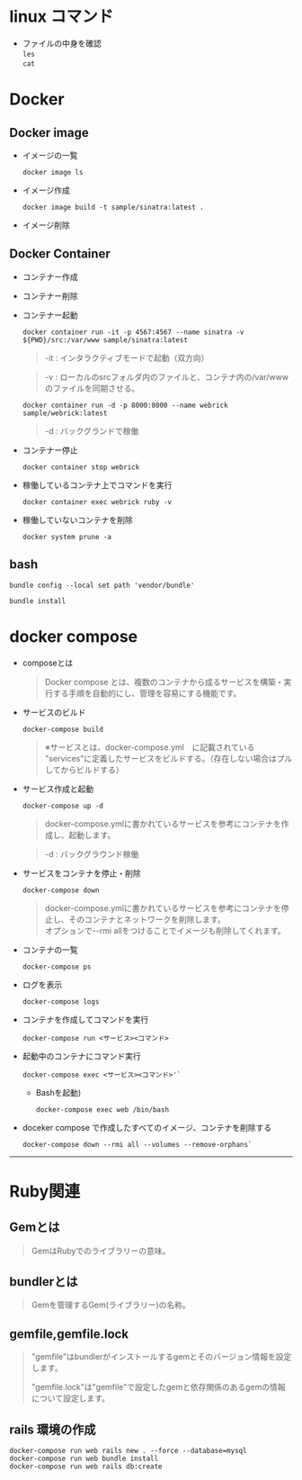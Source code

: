 # linux コマンド

- ファイルの中身を確認  
`les`  
`cat`

# Docker

## Docker image
- イメージの一覧
  ~~~
  docker image ls
  ~~~

- イメージ作成
  ~~~
  docker image build -t sample/sinatra:latest .
  ~~~

- イメージ削除


## Docker Container
- コンテナー作成

- コンテナー削除

- コンテナー起動
  ~~~
  docker container run -it -p 4567:4567 --name sinatra -v ${PWD}/src:/var/www sample/sinatra:latest
  ~~~

  > -it : インタラクティブモードで起動（双方向）

  > -v : ローカルのsrcフォルダ内のファイルと、コンテナ内の/var/wwwのファイルを同期させる。

  ~~~
  docker container run -d -p 8000:8000 --name webrick sample/webrick:latest
  ~~~

  > -d : バックグランドで稼働

- コンテナー停止
  ~~~
  docker container stop webrick
  ~~~

- 稼働しているコンテナ上でコマンドを実行
  ~~~
  docker container exec webrick ruby -v
  ~~~

- 稼働していないコンテナを削除
  ~~~
  docker system prune -a
  ~~~

## bash 
~~~
bundle config --local set path 'vendor/bundle'
~~~

~~~
bundle install
~~~


# docker compose
- composeとは
  > Docker compose とは、複数のコンテナから成るサービスを構築・実行する手順を自動的にし、管理を容易にする機能です。

- サービスのビルド
  ~~~ 
  docker-compose build
  ~~~

  > ※サービスとは、docker-compose.yml　に記載されている "services"に定義したサービスをビルドする。（存在しない場合はプルしてからビルドする）

- サービス作成と起動
  ~~~
  docker-compose up -d
  ~~~

  >docker-compose.ymlに書かれているサービスを参考にコンテナを作成し、起動します。

  > -d : バックグラウンド稼働

- サービスをコンテナを停止・削除
  ~~~
  docker-compose down
  ~~~

  >docker-compose.ymlに書かれているサービスを参考にコンテナを停止し、そのコンテナとネットワークを削除します。  
オプションで--rmi allをつけることでイメージも削除してくれます。

- コンテナの一覧
  ~~~
  docker-compose ps
  ~~~

- ログを表示
  ~~~
  docker-compose logs
  ~~~

- コンテナを作成してコマンドを実行
  ~~~
  docker-compose run <サービス><コマンド>
  ~~~

- 起動中のコンテナにコマンド実行
  ~~~
  docker-compose exec <サービス><コマンド>'`
  ~~~

  - Bashを起動)
    ~~~
    docker-compose exec web /bin/bash
    ~~~

- doceker compose で作成したすべてのイメージ、コンテナを削除する
  ~~~
  docker-compose down --rmi all --volumes --remove-orphans`
  ~~~



---
# Ruby関連
## Gemとは
> GemはRubyでのライブラリーの意味。

## bundlerとは
> Gemを管理するGem(ライブラリー)の名称。

## gemfile,gemfile.lock
> "gemfile"はbundlerがインストールするgemとそのバージョン情報を設定します。
>
> "gemfile.lock"は"gemfile"で設定したgemと依存関係のあるgemの情報について設定します。

## rails 環境の作成
~~~docker
docker-compose run web rails new . --force --database=mysql
docker-compose run web bundle install
docker-compose run web rails db:create
~~~

